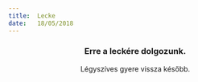 ```yaml
---
title:  Lecke
date:   18/05/2018
---
```


### <center>Erre a leckére dolgozunk.</center>
<center>Légyszíves gyere vissza később.</center>